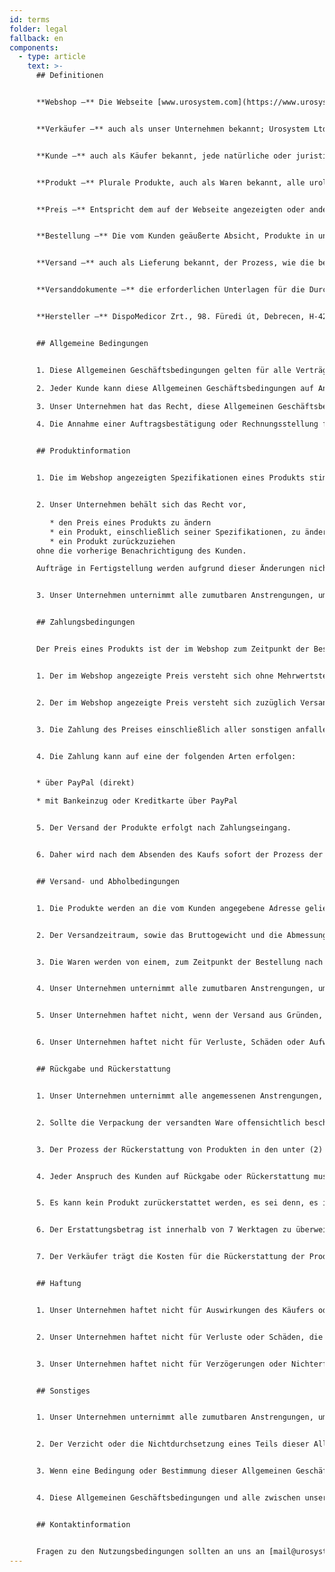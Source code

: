 ```yaml
---
id: terms
folder: legal
fallback: en
components:
  - type: article
    text: >-
      ## Definitionen


      **Webshop –** Die Webseite [www.urosystem.com](https://www.urosystem.com/)


      **Verkäufer –** auch als unser Unternehmen bekannt; Urosystem Ltd., mit Hauptgeschäftssitz in Szent István Park 26, H-1137 Budapest, Ungarn, EU-Umsatzsteuer-Identifikationsnummer: HU22923820. 


      **Kunde –** auch als Käufer bekannt, jede natürliche oder juristische Person, die Produkte über den Webshop kauft.


      **Produkt –** Plurale Produkte, auch als Waren bekannt, alle urologischen Produkte, die in unserem Webshop zum Kauf angeboten, von unserem Unternehmen verkauft, vom Kunden gekauft werden.


      **Preis –** Entspricht dem auf der Webseite angezeigten oder anderweitig festgelegten Geldbetrag. 


      **Bestellung –** Die vom Kunden geäußerte Absicht, Produkte in unserem Webshop zu kaufen. 


      **Versand –** auch als Lieferung bekannt, der Prozess, wie die bestellten Waren an den Kunden geliefert werden.


      **Versanddokumente –** die erforderlichen Unterlagen für die Durchführung des Versands.


      **Hersteller –** DispoMedicor Zrt., 98. Füredi út, Debrecen, H-4225, Ungarn.  


      ## Allgemeine Bedingungen


      1. Diese Allgemeinen Geschäftsbedingungen gelten für alle Verträge und Bestellungen bezüglich den Verkauf von Waren durch unser Unternehmen an den Kunden. Wenn ein separater Vertrag zwischen unserem Unternehmen und einem Kunden abgeschlossen wird und die Informationen enthält, die von diesen Allgemeinen Geschäftsbedingungen abweichen, gelten die im separaten Vertrag niedergelegten Bedingungen. Alle nicht in einem gesonderten Vertrag ausgearbeiteten Bedingungen dieser Allgemeinen Geschäftsbedingungen gelten auch für den gesonderten Vertrag.

      2. Jeder Kunde kann diese Allgemeinen Geschäftsbedingungen auf Anfrage per E-Mail erhalten.

      3. Unser Unternehmen hat das Recht, diese Allgemeinen Geschäftsbedingungen von Zeit zu Zeit ohne direkte Benachrichtigung des Kunden zu ändern. 

      4. Die Annahme einer Auftragsbestätigung oder Rechnungsstellung für die Waren gilt als schlüssiger Beweis für die Annahme dieser Allgemeinen Geschäftsbedingungen durch den Kunden.


      ## Produktinformation


      1. Die im Webshop angezeigten Spezifikationen eines Produkts stimmen mit den tatsächlichen Spezifikationen des beschriebenen Produkts überein. Der Verkäufer oder der Hersteller hat das Recht, die Spezifikationen zu ändern, ohne die Kunden des Verkäufers davon zu benachrichtigen. Unser Unternehmen unternimmt alle zumutbaren Anstrengungen, um genaue und aktuelle Informationen zu allen im Webshop verfügbaren Produkten bereitzustellen. Der Kunde kann alle Spezifikationen bestätigen, indem er sich im Zweifelsfall an den Verkäufer wendet.


      2. Unser Unternehmen behält sich das Recht vor,

         * den Preis eines Produkts zu ändern
         * ein Produkt, einschließlich seiner Spezifikationen, zu ändern
         * ein Produkt zurückzuziehen
      ohne die vorherige Benachrichtigung des Kunden.

      Aufträge in Fertigstellung werden aufgrund dieser Änderungen nicht geändert.


      3. Unser Unternehmen unternimmt alle zumutbaren Anstrengungen, um jedes Produkt im Webshop so genau wie möglich darzustellen. Der Verkäufer übernimmt keine Verantwortung für geringfügige Abweichungen zwischen der Abbildung des Produkts und dem gelieferten Produkt, solange die Unterschiede die Gebrauchstauglichkeit des Produkts oder die direkt im Webshop beschriebenen Spezifikationen nicht beeinträchtigen. Alle Einzelheiten der Waren können vom Kunden durch Kontaktaufnahme mit unserem Unternehmen bestätigt werden. 


      ## Zahlungsbedingungen


      Der Preis eines Produkts ist der im Webshop zum Zeitpunkt der Bestellung angezeigte Preis.


      1. Der im Webshop angezeigte Preis versteht sich ohne Mehrwertsteuer oder andere anfallende Kosten.


      2. Der im Webshop angezeigte Preis versteht sich zuzüglich Versandkosten, die vom Kunden zu zahlen sind. (EXW)


      3. Die Zahlung des Preises einschließlich aller sonstigen anfallenden Kosten, insbesondere der unter (2) und (3) beschriebenen Kosten, erfolgt unverzüglich nach Auftragsbestätigung.


      4. Die Zahlung kann auf eine der folgenden Arten erfolgen:


      * über PayPal (direkt) 

      * mit Bankeinzug oder Kreditkarte über PayPal


      5. Der Versand der Produkte erfolgt nach Zahlungseingang.


      6. Daher wird nach dem Absenden des Kaufs sofort der Prozess der Lieferung der Produkte an den Kunden gestartet. Aus diesem Grund können erteilte Bestellungen nicht zurückgezogen werden. 


      ## Versand- und Abholbedingungen


      1. Die Produkte werden an die vom Kunden angegebene Adresse geliefert.


      2. Der Versandzeitraum, sowie das Bruttogewicht und die Abmessungen der bestellten Ware werden vom Verkäufer bei der Bestellung angegeben.


      3. Die Waren werden von einem, zum Zeitpunkt der Bestellung nach Ermessen des Käufers definierten Kurierdienst zu dem bei der Bestellung des Produkts angegebenen Preis gemäss DDU-Bedingungen (Delivered Duty Unpaid) geliefert.


      4. Unser Unternehmen unternimmt alle zumutbaren Anstrengungen, um die angegebene Lieferzeit einzuhalten und die Ware in einwandfreiem Zustand zu versenden. Sollte dem Verkäufer bewusst sein, dass die Ware innerhalb der zuvor festgelegten Frist nicht geliefert wird, wird der Käufer darüber benachrichtigt.


      5. Unser Unternehmen haftet nicht, wenn der Versand aus Gründen, die ausser seiner Kontrolle sind, nicht abgeschlossen wird.


      6. Unser Unternehmen haftet nicht für Verluste, Schäden oder Aufwendungen, die vom Käufer oder einem Dritten (einschließlich, aber nicht beschränkt auf das mit der Lieferung beauftragte Versandunternehmen) verursacht werden. 


      ## Rückgabe und Rückerstattung


      1. Unser Unternehmen unternimmt alle angemessenen Anstrengungen, um sicherzustellen, dass alle gekauften Produkte in einwandfreiem Zustand geliefert werden. Nach erfolgtem Versand hat der Kunde zu prüfen, ob die bestellten Produkte in einwandfreier Menge und Zustand geliefert wurden.


      2. Sollte die Verpackung der versandten Ware offensichtlich beschädigt sein, empfehlen wir, die Lieferung nicht anzunehmen. Da es sich bei den vom Unternehmen gelieferten Produkten um sterile Produkte handelt, ist ein Umtausch nicht möglich.  


      3. Der Prozess der Rückerstattung von Produkten in den unter (2) beschriebenen besonderen Fällen bedarf der Zustimmung unseres Unternehmens.


      4. Jeder Anspruch des Kunden auf Rückgabe oder Rückerstattung muss innerhalb von 14 Tagen nach Abschluss der Lieferung beim Verkäufer eingereicht werden. 


      5. Es kann kein Produkt zurückerstattet werden, es sei denn, es ist in jedem Fall unter (2) beschrieben. 


      6. Der Erstattungsbetrag ist innerhalb von 7 Werktagen zu überweisen, nachdem das Unternehmen vom Versanddienstleister über den Ausfall der Zustellung aufgrund der Annahmeverweigerung aufgrund beschädigter Verpackung informiert wurde und die Bankverbindung des Kunden dem Verkäufer zur Verfügung steht.


      7. Der Verkäufer trägt die Kosten für die Rückerstattung der Produkte. 


      ## Haftung


      1. Unser Unternehmen haftet nicht für Auswirkungen des Käufers oder einer Partei, die an der Ausführung einer Bestellung beteiligt ist, in Bezug auf die Qualität oder die Spezifikationen der Produkte oder deren Eignung für jeden Zweck, den der Kunde beabsichtigt.


      2. Unser Unternehmen haftet nicht für Verluste oder Schäden, die dem Kunden durch die unsachgemäße Verwendung von Produkten entstehen. 


      3. Unser Unternehmen haftet nicht für Verzögerungen oder Nichterfüllung der in diesen Geschäftsbedingungen genannten Verpflichtungen, wenn diese durch Ereignisse höherer Gewalt verursacht werden, einschließlich, aber nicht beschränkt auf: Unfälle, Naturkatastrophen, Maschinenausfall, Nichtverfügbarkeit von Rohmaterial, Streik, höhere Gewalt. Dauert eine Verzögerung über einen von unserem Unternehmen als unzumutbar erachteten Zeitraum an oder sind alle Bemühungen zur Überwindung der Hindernisse, die durch ein Ereignis höherer Gewalt entstanden sind, erfolglos, kann der Verkäufer den Vertrag ohne jede Haftung kündigen. 


      ## Sonstiges


      1. Unser Unternehmen unternimmt alle zumutbaren Anstrengungen, um die Sicherheit des Webshops zu gewährleisten. Für Verluste und Schäden, die durch die Nutzung des Webshops verursacht werden, haftet unser Unternehmen nicht.


      2. Der Verzicht oder die Nichtdurchsetzung eines Teils dieser Allgemeinen Geschäftsbedingungen durch eine der Parteien gilt nicht als Verzicht auf die anderen Teile dieser Allgemeinen Geschäftsbedingungen oder als Verzicht auf denselben Teil davon an einem späteren Zeitpunkt.


      3. Wenn eine Bedingung oder Bestimmung dieser Allgemeinen Geschäftsbedingungen aus irgendeinem Grund und von einem Gericht für ungültig, nicht durchsetzbar oder rechtswidrig erklärt wird, bleibt der verbleibende Teil dieser Allgemeinen Geschäftsbedingungen weiterhin gültig.


      4. Diese Allgemeinen Geschäftsbedingungen und alle zwischen unserem Unternehmen und dem Kunden geschlossenen Verträge unterliegen den Gesetzen Ungarns und werden in Übereinstimmung mit diesen ausgelegt. Die Parteien unterwerfen sich hiermit der ausschließlichen Zuständigkeit der ungarischen Gerichte. 


      ## Kontaktinformation


      Fragen zu den Nutzungsbedingungen sollten an uns an [mail@urosystem.com](mail@urosystem.com) gesendet werden.
---
```


